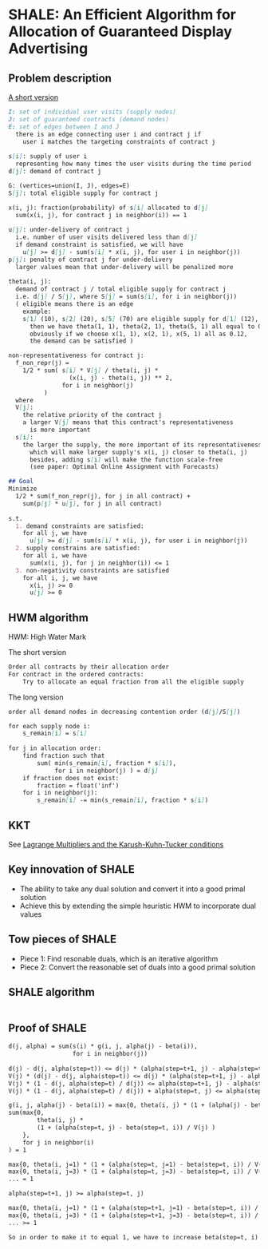 # SHALE: An Efficient Algorithm for Allocation of Guaranteed Display Advertising

## Problem description
[A short version](opt_online_assign_w_f.md#problem-description)
```markdown
I: set of individual user visits (supply nodes)
J: set of guaranteed contracts (demand nodes)
E: set of edges between I and J
  there is an edge connecting user i and contract j if 
    user i matches the targeting constraints of contract j
     
s[i]: supply of user i
  representing how many times the user visits during the time period
d[j]: demand of contract j

G: (vertices=union(I, J), edges=E)
S[j]: total eligible supply for contract j

x(i, j): fraction(probability) of s[i] allocated to d[j]
  sum(x(i, j), for contract j in neighbor(i)) == 1
         
u[j]: under-delivery of contract j
  i.e. number of user visits delivered less than d[j]
  if demand constraint is satisfied, we will have
    u[j] >= d[j] - sum(s[i] * x(i, j), for user i in neighbor(j))
p[j]: penalty of contract j for under-delivery
  larger values mean that under-delivery will be penalized more
        
theta(i, j): 
  demand of contract j / total eligible supply for contract j
  i.e. d[j] / S[j], where S[j] = sum(s[i], for i in neighbor(j))
  ( eligible means there is an edge
    example:
    s[1] (10), s[2] (20), s[5] (70) are eligible supply for d[1] (12),
      then we have theta(1, 1), theta(2, 1), theta(5, 1) all equal to 0.12
      obviously if we choose x(1, 1), x(2, 1), x(5, 1) all as 0.12,
      the demand can be satisfied )

non-representativeness for contract j:
  f_non_repr(j) = 
    1/2 * sum( s[i] * V[j] / theta(i, j) * 
                 (x(i, j) - theta(i, j)) ** 2,
               for i in neighbor(j)
          )
  where
  V[j]: 
    the relative priority of the contract j
    a larger V[j] means that this contract's representativeness 
      is more important
  s[i]:
    the larger the supply, the more important of its representativeness,
      which will make larger supply's x(i, j) closer to theta(i, j)
      besides, adding s[i] will make the function scale-free
      (see paper: Optimal Online Assignment with Forecasts)

## Goal
Minimize
  1/2 * sum(f_non_repr(j), for j in all contract) + 
    sum(p[j] * u[j], for j in all contract)
    
s.t.
  1. demand constraints are satisfied:
    for all j, we have
      u[j] >= d[j] - sum(s[i] * x(i, j), for user i in neighbor(j))
  2. supply constrains are satisfied:
    for all i, we have
      sum(x(i, j), for j in neighbor(i)) <= 1
  3. non-negativity constraints are satisfied
    for all i, j, we have
      x(i, j) >= 0
      u[j] >= 0
```

## HWM algorithm
HWM: High Water Mark

The short version
```markdown
Order all contracts by their allocation order 
For contract in the ordered contracts:
    Try to allocate an equal fraction from all the eligible supply
```

The long version
```markdown
order all demand nodes in decreasing contention order (d[j]/S[j])

for each supply node i:
    s_remain[i] = s[i]
    
for j in allocation order:
    find fraction such that 
        sum( min(s_remain[i], fraction * s[i]), 
             for i in neighbor(j) ) = d[j]
    if fraction does not exist:
        fraction = float('inf')
    for i in neighbor(j):
        s_remain[i] -= min(s_remain[i], fraction * s[i])
```

## KKT
See [Lagrange Multipliers and the Karush-Kuhn-Tucker conditions](http://www.csc.kth.se/utbildning/kth/kurser/DD3364/Lectures/KKT.pdf)

## Key innovation of SHALE
- The ability to take any dual solution and convert it into a good primal solution
- Achieve this by extending the simple heuristic HWM to incorporate dual values

## Tow pieces of SHALE
- Piece 1: Find resonable duals, which is an iterative algorithm
- Piece 2: Convert the reasonable set of duals into a good primal solution

## SHALE algorithm
```markdown

```

## Proof of SHALE
```markdown
d(j, alpha) = sum(s(i) * g(i, j, alpha(j) - beta(i)),
                  for i in neighbor(j))
                  
d(j) - d(j, alpha(step=t)) <= d(j) * (alpha(step=t+1, j) - alpha(step=t, j) / V(j)
V(j) * (d(j) - d(j, alpha(step=t)) <= d(j) * (alpha(step=t+1, j) - alpha(step=t, j))
V(j) * (1 - d(j, alpha(step=t) / d(j)) <= alpha(step=t+1, j) - alpha(step=t, j)
V(j) * (1 - d(j, alpha(step=t) / d(j)) + alpha(step=t, j) <= alpha(step=t+1, j)

g(i, j, alpha(j) - beta(i)) = max{0, theta(i, j) * (1 + (alpha(j) - beta(i))/V(j) )}
sum(max{0, 
        theta(i, j) * 
        (1 + (alpha(step=t, j) - beta(step=t, i)) / V(j) ) 
    },
    for j in neighbor(i) 
) = 1

max{0, theta(i, j=1) * (1 + (alpha(step=t, j=1) - beta(step=t, i)) / V(j) ) } +
max{0, theta(i, j=3) * (1 + (alpha(step=t, j=3) - beta(step=t, i)) / V(j) ) } +
... = 1

alpha(step=t+1, j) >= alpha(step=t, j) 

max{0, theta(i, j=1) * (1 + (alpha(step=t+1, j=1) - beta(step=t, i)) / V(j) ) } +
max{0, theta(i, j=3) * (1 + (alpha(step=t+1, j=3) - beta(step=t, i)) / V(j) ) } +
... >= 1

So in order to make it to equal 1, we have to increase beta(step=t, i) as beta(step=t+1, i)
```
